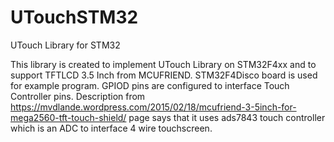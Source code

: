 # UTouchSTM32
UTouch Library for STM32

This library is created to implement UTouch Library on STM32F4xx and to support TFTLCD 3.5 Inch from MCUFRIEND. STM32F4Disco board is used for example program. GPIOD pins are configured to interface Touch Controller pins. Description from https://mvdlande.wordpress.com/2015/02/18/mcufriend-3-5inch-for-mega2560-tft-touch-shield/ page says that it uses ads7843 touch controller which is an ADC to interface 4 wire touchscreen. 
